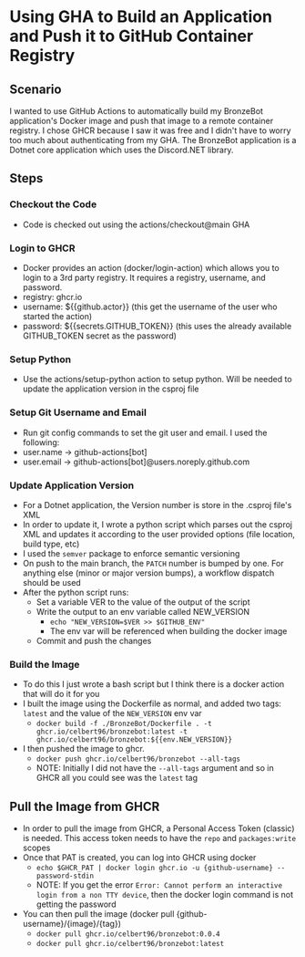 # Using GHA to Build an Application and Push it to GitHub Container Registry

## Scenario
I wanted to use GitHub Actions to automatically build my BronzeBot application's Docker image and push that image to a remote container registry. I chose GHCR because I saw it was free and I didn't have to worry too much about authenticating from my GHA. The BronzeBot application is a Dotnet core application which uses the Discord.NET library. 

## Steps

### Checkout the Code
- Code is checked out using the actions/checkout@main GHA

### Login to GHCR
- Docker provides an action (docker/login-action) which allows you to login to a 3rd party registry. It requires a registry, username, and password. 
- registry: ghcr.io
- username: ${{github.actor}} (this get the username of the user who started the action)
- password: ${{secrets.GITHUB_TOKEN}} (this uses the already available GITHUB_TOKEN secret as the password)

### Setup Python
- Use the actions/setup-python action to setup python. Will be needed to update the application version in the csproj file

### Setup Git Username and Email
- Run git config commands to set the git user and email. I used the following:
- user.name -> github-actions[bot]
- user.email -> github-actions[bot]@users.noreply.github.com

### Update Application Version
- For a Dotnet application, the Version number is store in the .csproj file's XML
- In order to update it, I wrote a python script which parses out the csproj XML and updates it according to the user provided options (file location, build type, etc)
- I used the `semver` package to enforce semantic versioning
- On push to the main branch, the `PATCH` number is bumped by one. For anything else (minor or major version bumps), a workflow dispatch should be used
- After the python script runs:
    - Set a variable VER to the value of the output of the script
    - Write the output to an env variable called NEW_VERSION
        - `echo "NEW_VERSION=$VER >> $GITHUB_ENV"`
        - The env var will be referenced when building the docker image
    - Commit and push the changes

### Build the Image
- To do this I just wrote a bash script but I think there is a docker action that will do it for you
- I built the image using the Dockerfile as normal, and added two tags: `latest` and the value of the `NEW_VERSION` env var
    - `docker build -f ./BronzeBot/Dockerfile . -t ghcr.io/celbert96/bronzebot:latest -t ghcr.io/celbert96/bronzebot:${{env.NEW_VERSION}}`
- I then pushed the image to ghcr.
    - `docker push ghcr.io/celbert96/bronzebot --all-tags`
    - NOTE: Initially I did not have the `--all-tags` argument and so in GHCR all you could see was the `latest` tag

## Pull the Image from GHCR
- In order to pull the image from GHCR, a Personal Access Token (classic) is needed. This access token needs to have the `repo` and `packages:write` scopes
- Once that PAT is created, you can log into GHCR using docker
    - `echo $GHCR_PAT | docker login ghcr.io -u {github-username} --password-stdin`
    - NOTE: If you get the error `Error: Cannot perform an interactive login from a non TTY device`, then the docker login command is not getting the password
- You can then pull the image (docker pull {github-username}/{image}/{tag})
    - `docker pull ghcr.io/celbert96/bronzebot:0.0.4`
    - `docker pull ghcr.io/celbert96/bronzebot:latest`

